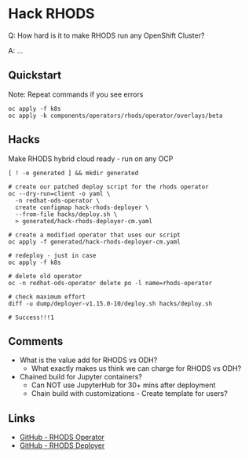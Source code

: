 # Hack RHODS

Q: How hard is it to make RHODS run any OpenShift Cluster?

A: ...


## Quickstart

Note: Repeat commands if you see errors
```
oc apply -f k8s
oc apply -k components/operators/rhods/operator/overlays/beta
```

## Hacks

Make RHODS hybrid cloud ready - run on any OCP
```
[ ! -e generated ] && mkdir generated

# create our patched deploy script for the rhods operator
oc --dry-run=client -o yaml \
  -n redhat-ods-operator \
  create configmap hack-rhods-deployer \
  --from-file hacks/deploy.sh \
  > generated/hack-rhods-deployer-cm.yaml

# create a modified operator that uses our script
oc apply -f generated/hack-rhods-deployer-cm.yaml

# redeploy - just in case
oc apply -f k8s

# delete old operator
oc -n redhat-ods-operator delete po -l name=rhods-operator

# check maximum effort
diff -u dump/deployer-v1.15.0-10/deploy.sh hacks/deploy.sh

# Success!!!1
```

## Comments
- What is the value add for RHODS vs ODH?
  - What exactly makes us think we can charge for RHODS vs ODH?
- Chained build for Jupyter containers?
  - Can NOT use JupyterHub for 30+ mins after deployment
  - Chain build with customizations - Create template for users?

## Links
- [GitHub - RHODS Operator](https://github.com/red-hat-data-services/opendatahub-operator)
- [GitHub - RHODS Deployer](https://github.com/red-hat-data-services/odh-deployer)